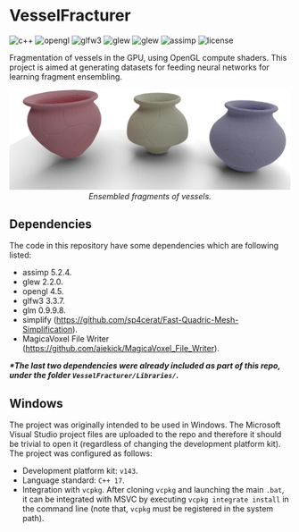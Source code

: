 # VesselFracturer

![c++](https://img.shields.io/github/languages/top/AlfonsoLRz/VesselFracturer) 
![opengl](https://img.shields.io/badge/opengl-4.5-red.svg) 
![glfw3](https://img.shields.io/badge/glfw3-3.3.7-purple.svg) 
![glew](https://img.shields.io/badge/glew-2.2.0-yellow.svg) 
![glew](https://img.shields.io/badge/glm-0.9.9.8-green.svg) 
![assimp](https://img.shields.io/badge/assimp-5.2.4-orange.svg) 
![license](https://img.shields.io/badge/license-MIT-blue.svg)

Fragmentation of vessels in the GPU, using OpenGL compute shaders. This project is aimed at generating datasets for feeding neural networks for learning fragment ensembling.

 <p align="center">
    <img src="assets/banner.png"/></br>
    <em>Ensembled fragments of vessels.</em>
</p>

## Dependencies

The code in this repository have some dependencies which are following listed:

- assimp 5.2.4.
- glew 2.2.0.
- opengl 4.5.
- glfw3 3.3.7.
- glm 0.9.9.8.
- simplify (https://github.com/sp4cerat/Fast-Quadric-Mesh-Simplification).
- MagicaVoxel File Writer (https://github.com/aiekick/MagicaVoxel_File_Writer).

**_*The last two dependencies were already included as part of this repo, under the folder `VesselFracturer/Libraries/`._**

## Windows

The project was originally intended to be used in Windows. The Microsoft Visual Studio project files are uploaded to the repo and therefore it should be trivial to open it (regardless of changing the development platform kit). The project was configured as follows:

- Development platform kit: `v143`.
- Language standard: `C++ 17`.
- Integration with `vcpkg`. After cloning `vcpkg` and launching the main `.bat`, it can be integrated with MSVC by executing `vcpkg integrate install` in the command line (note that, `vcpkg` must be registered in the system path).

## 
